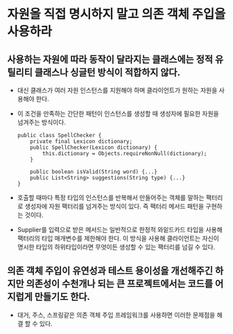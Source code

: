 <h1>자원을 직접 명시하지 말고 의존 객체 주입을 사용하라</h1>

<h2>사용하는 자원에 따라 동작이 달라지는 클래스에는 정적 유틸리티 클래스나 싱글턴 방식이 적합하지 않다.</h2>

- 대신 클래스가 여러 자원 인스턴스를 지원해야 하며 클라이언트가 원하는 자원을 사용해야 한다. 
- 이 조건을 만족하는 간단한 패턴이 인스턴스를 생성할 때 생성자에 필요한 자원을 넘겨주는 방식이다.
    ```
    public class SpellChecker {
        private final Lexicon dictionary;
        public SpellChecker(Lexicon dictionary) {
            this.dictionary = Objects.requireNonNull(dictionary);
        }

        public boolean isValid(String word) {...}
        public List<String> suggestions(String type) {...}
    }
    ```

- 호출할 때마다 특정 타입의 인스턴스를 반복해서 만들어주는 객체를 말하는 팩터리로 생성자에 자원 팩터리를 넘겨주는 방식이 있다. 즉 팩터리 메서드 패턴을 구현하는 것이다.

- Supplier<T>를 입력으로 받은 메서드는 일반적으로 한정적 와잍드카드 타입을 사용해 팩터리의 타입 매개변수를 제한해야 한다. 이 방식을 사용해 클라이언트는 자신이 명시한 타입의 하위타입이라면 무엇이든 생성할 수 있는 팩터리를 넘길 수 있다.

<h2>의존 객체 주입이 유연성과 테스트 용이성을 개선해주긴 하지만 의존성이 수천개나 되는 큰 프로젝트에서는 코드를 어지럽게 만들기도 한다.</h2>

- 대거, 주스, 스프링같은 의존 객체 주입 프레임워크를 사용하면 이러한 문제점을 해결 할 수 있다.

